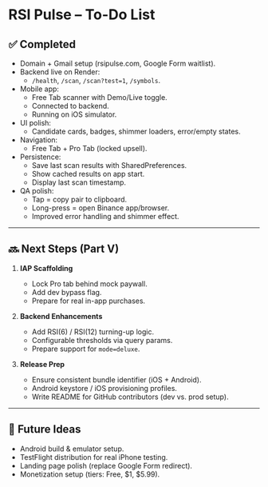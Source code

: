 # RSI Pulse – To-Do List

## ✅ Completed
- Domain + Gmail setup (rsipulse.com, Google Form waitlist).
- Backend live on Render:
  - `/health`, `/scan`, `/scan?test=1`, `/symbols`.
- Mobile app:
  - Free Tab scanner with Demo/Live toggle.
  - Connected to backend.
  - Running on iOS simulator.
- UI polish:
  - Candidate cards, badges, shimmer loaders, error/empty states.
- Navigation:
  - Free Tab + Pro Tab (locked upsell).
- Persistence:
  - Save last scan results with SharedPreferences.
  - Show cached results on app start.
  - Display last scan timestamp.
- QA polish:
  - Tap = copy pair to clipboard.
  - Long-press = open Binance app/browser.
  - Improved error handling and shimmer effect.

---

## 🔜 Next Steps (Part V)
1. **IAP Scaffolding**
   - Lock Pro tab behind mock paywall.
   - Add dev bypass flag.
   - Prepare for real in-app purchases.

2. **Backend Enhancements**
   - Add RSI(6) / RSI(12) turning-up logic.
   - Configurable thresholds via query params.
   - Prepare support for `mode=deluxe`.

3. **Release Prep**
   - Ensure consistent bundle identifier (iOS + Android).
   - Android keystore / iOS provisioning profiles.
   - Write README for GitHub contributors (dev vs. prod setup).

---

## 📝 Future Ideas
- Android build & emulator setup.
- TestFlight distribution for real iPhone testing.
- Landing page polish (replace Google Form redirect).
- Monetization setup (tiers: Free, $1, $5.99).
